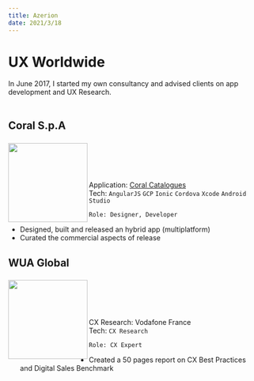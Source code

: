```yaml
---
title: Azerion
date: 2021/3/18
---
```

###

# UX Worldwide

In June 2017, I started my own consultancy and advised clients on app development and UX Research.<br/><br/>

###

## Coral S.p.A

###

<img align="left" src="/images/logo.jpeg" width="160" />

### <br/><br/><br/>
Application: <a href="https://play.google.com/store/apps/details?id=com.ionicoral.go&hl=en&gl=US" target="_blank">Coral Catalogues</a>   
Tech:  `AngularJS` `GCP` `Ionic` `Cordova` `Xcode` `Android Studio` 
```
Role: Designer, Developer
```

- Designed, built and released an hybrid app (multiplatform)
- Curated the commercial aspects of release

###

## WUA Global

###

<img align="left" src="/images/wua.png" width="160" />

### <br/><br/><br/>
CX Research: Vodafone France  
Tech:  `CX Research` 
```
Role: CX Expert
```

- Created a 50 pages report on CX Best Practices and Digital Sales Benchmark

